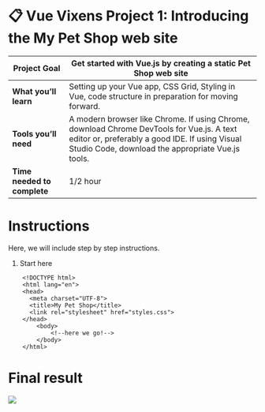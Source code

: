 # 📋 Vue Vixens Project 1: Introducing the My Pet Shop web site

| **Project Goal**            | Get started with Vue.js by creating a static Pet Shop web site                                                                                                                                   |
| --------------------------- | ------------------------------------------------------------------------------------------------------------------------------------------------------------------------------------------------ |
| **What you’ll learn**       | Setting up your Vue app, CSS Grid, Styling in Vue, code structure in preparation for moving forward.                                                                                             |
| **Tools you’ll need**       | A modern browser like Chrome. If using Chrome, download Chrome DevTools for Vue.js. A text editor or, preferably a good IDE. If using Visual Studio Code, download the appropriate Vue.js tools. |
| **Time needed to complete** | 1/2 hour                                                                                                                                                                                         |

# Instructions

Here, we will include step by step instructions.


1. Start here

```
    <!DOCTYPE html>
    <html lang="en">
    <head>
      <meta charset="UTF-8">
      <title>My Pet Shop</title>
      <link rel="stylesheet" href="styles.css">
    </head>
        <body>  
            <!--here we go!-->
        </body>
    </html>
```

# Final result
![](https://d2mxuefqeaa7sj.cloudfront.net/s_63C66F363E683EFF02CD5497721DFC03A2803B06116AB43F43B06A384DF80AD0_1516815648676_Screenshot+2018-01-24+12.40.09.png)


